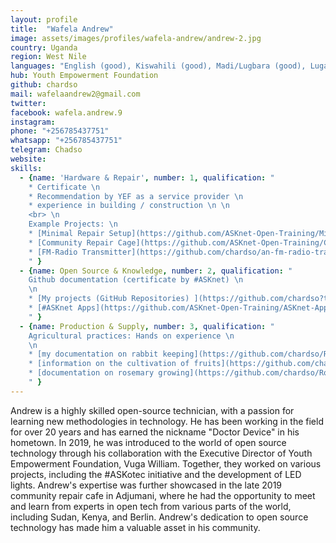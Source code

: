 ```yaml
---
layout: profile
title:  "Wafela Andrew"
image: assets/images/profiles/wafela-andrew/andrew-2.jpg
country: Uganda
region: West Nile
languages: "English (good), Kiswahili (good), Madi/Lugbara (good), Luganda/Lugisu (good)"
hub: Youth Empowerment Foundation
github: chardso
mail: wafelaandrew2@gmail.com
twitter: 
facebook: wafela.andrew.9
instagram: 
phone: "+256785437751"
whatsapp: "+256785437751"
telegram: Chadso
website: 
skills:
  - {name: 'Hardware & Repair', number: 1, qualification: " 
    * Certificate \n 
    * Recommendation by YEF as a service provider \n
    * experience in building / construction \n \n
    <br> \n
    Example Projects: \n
    * [Minimal Repair Setup](https://github.com/ASKnet-Open-Training/Minimal-Repair-Setup) \n
    * [Community Repair Cage](https://github.com/ASKnet-Open-Training/CommunityRepairCafe/issues) \n
    * [FM-Radio Transmitter](https://github.com/chardso/an-fm-radio-transmitter)
    " }
  - {name: Open Source & Knowledge, number: 2, qualification: " 
    Github documentation (certificate by #ASKnet) \n
    \n
    * [My projects (GitHub Repositories) ](https://github.com/chardso?tab=repositories) \n
    * [#ASKnet Apps](https://github.com/ASKnet-Open-Training/ASKnet-Apps/issues) (more to come)
    " }
  - {name: Production & Supply, number: 3, qualification: " 
    Agricultural practices: Hands on experience \n
    \n
    * [my documentation on rabbit keeping](https://github.com/chardso/Rabbitry) \n
    * [information on the cultivation of fruits](https://github.com/chardso/fruit-culture-fruit-farming) \n
    * [documentation on rosemary growing](https://github.com/chardso/Rosemary-growing)
    " }
---
```


Andrew is a highly skilled open-source technician, with a passion for learning new methodologies in technology. He has been working in the field for over 20 years and has earned the nickname "Doctor Device" in his hometown. In 2019, he was introduced to the world of open source technology through his collaboration with the Executive Director of Youth Empowerment Foundation, Vuga William. Together, they worked on various projects, including the #ASKotec initiative and the development of LED lights. Andrew's expertise was further showcased in the late 2019 community repair cafe in Adjumani, where he had the opportunity to meet and learn from experts in open tech from various parts of the world, including Sudan, Kenya, and Berlin. Andrew's dedication to open source technology has made him a valuable asset in his community.

